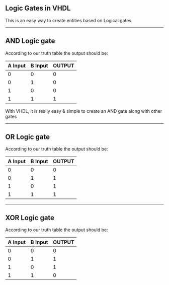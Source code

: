 Logic Gates in VHDL
-----------------------------------------------------------------------------------------------------------------------------------------------------------------------------------

This is an easy way to create entities based on Logical gates

-----------------------------------------------------------------------------------------------------------------------------------------------------------------------------------
AND Logic gate
-----------------------------------------------------------------------------------------------------------------------------------------------------------------------------------

According to our truth table the output should be:

| A Input | B Input | OUTPUT |
| --------------- | ---------------- | --------------- |
| 0 | 0 | 0 |
| 0 | 1 | 0 |
| 1 | 0 | 0 |
| 1 | 1 | 1 |

With VHDL, it is really easy & simple to create an AND gate along with other gates

-----------------------------------------------------------------------------------------------------------------------------------------------------------------------------------
OR Logic gate
-----------------------------------------------------------------------------------------------------------------------------------------------------------------------------------

According to our truth table the output should be:

| A Input | B Input | OUTPUT |
| --------------- | ---------------- | --------------- |
| 0 | 0 | 0 |
| 0 | 1 | 1 |
| 1 | 0 | 1 |
| 1 | 1 | 1 |


---------------------------------------------------------------------------------------------------------------------------------------------------------------------------------
XOR Logic gate
---------------------------------------------------------------------------------------------------------------------------------------------------------------------------------

According to our truth table the output should be:

| A Input | B Input | OUTPUT |
| --------------- | ---------------- | --------------- |
| 0 | 0 | 0 |
| 0 | 1 | 1 |
| 1 | 0 | 1 |
| 1 | 1 | 0 |
